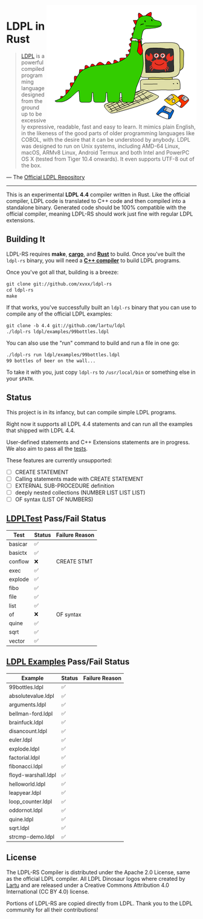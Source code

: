 <img src="img/ldpl-rs.png" alt="LDPL + Rust" align="right">

# LDPL in Rust

> [LDPL][ldpl] is a powerful compiled programming language designed
> from the ground up to be excessively expressive, readable, fast
> and easy to learn. It mimics plain English, in the likeness of the
> good parts of older programming languages like COBOL, with the
> desire that it can be understood by anybody. LDPL was designed to
> run on Unix systems, including AMD-64 Linux, macOS, ARMv8 Linux,
> Android Termux and both Intel and PowerPC OS X (tested from Tiger
> 10.4 onwards). It even supports UTF-8 out of the box.

— The [Official LDPL Repository][ldpl-repo]

---

This is an experimental **LDPL 4.4** compiler written in Rust. Like
the official compiler, LDPL code is translated to C++ code and then
compiled into a standalone binary. Generated code should be 100%
compatible with the official compiler, meaning LDPL-RS should work
just fine with regular LDPL extensions.

## Building It

LDPL-RS requires **make**, [**cargo**][rustup], and [**Rust**][rustup]
to build. Once you've built the `ldpl-rs` binary, you will need a
[**C++ compiler**][cpp-compiler] to build LDPL programs.

Once you've got all that, building is a breeze:

    git clone git://github.com/xvxx/ldpl-rs
    cd ldpl-rs
    make

If that works, you've successfully built an `ldpl-rs` binary that you
can use to compile any of the official LDPL examples:

    git clone -b 4.4 git://github.com/lartu/ldpl
    ./ldpl-rs ldpl/examples/99bottles.ldpl

You can also use the "run" command to build and run a file in one go:

    ./ldpl-rs run ldpl/examples/99bottles.ldpl
    99 bottles of beer on the wall...

To take it with you, just copy `ldpl-rs` to `/usr/local/bin` or
something else in your `$PATH`.

## Status

This project is in its infancy, but can compile simple LDPL programs.

Right now it supports all LDPL 4.4 statements and can run all the
examples that shipped with LDPL 4.4.

User-defined statements and C++ Extensions statements are in progress.
We also aim to pass all the [tests][ldpltest].

These features are currently unsupported:

- [ ] CREATE STATEMENT
- [ ] Calling statements made with CREATE STATEMENT
- [ ] EXTERNAL SUB-PROCEDURE definition
- [ ] deeply nested collections (NUMBER LIST LIST LIST)
- [ ] OF syntax (LIST OF NUMBERS)

## [LDPLTest][ldpltest] Pass/Fail Status

| **Test** | **Status** | **Failure Reason** |
| -------- | ---------- | ------------------ |
| basicar  | ✅         |                    |
| basictx  | ✅         |                    |
| conflow  | ❌         | CREATE STMT        |
| exec     | ✅         |                    |
| explode  | ✅         |                    |
| fibo     | ✅         |                    |
| file     | ✅         |                    |
| list     | ✅         |                    |
| of       | ❌         | OF syntax          |
| quine    | ✅         |                    |
| sqrt     | ✅         |                    |
| vector   | ✅         |                    |

## [LDPL Examples][examples] Pass/Fail Status

| **Example**         | **Status** | **Failure Reason** |
| ------------------- | ---------- | ------------------ |
| 99bottles.ldpl      | ✅         |                    |
| absolutevalue.ldpl  | ✅         |                    |
| arguments.ldpl      | ✅         |                    |
| bellman-ford.ldpl   | ✅         |                    |
| brainfuck.ldpl      | ✅         |                    |
| disancount.ldpl     | ✅         |                    |
| euler.ldpl          | ✅         |                    |
| explode.ldpl        | ✅         |                    |
| factorial.ldpl      | ✅         |                    |
| fibonacci.ldpl      | ✅         |                    |
| floyd-warshall.ldpl | ✅         |                    |
| helloworld.ldpl     | ✅         |                    |
| leapyear.ldpl       | ✅         |                    |
| loop_counter.ldpl   | ✅         |                    |
| oddornot.ldpl       | ✅         |                    |
| quine.ldpl          | ✅         |                    |
| sqrt.ldpl           | ✅         |                    |
| strcmp-demo.ldpl    | ✅         |                    |

## License

The LDPL-RS Compiler is distributed under the Apache 2.0 License, same
as the official LDPL compiler. All LDPL Dinosaur logos where created
by [Lartu](https://github.com/Lartu) and are released under a Creative
Commons Attribution 4.0 International (CC BY 4.0) license.

Portions of LDPL-RS are copied directly from LDPL. Thank you to the
LDPL community for all their contributions!

[ldpl]: https://www.ldpl-lang.org/
[ldpl-repo]: https://www.ldpl-lang.org/
[ldpl-docs]: http://docs.ldpl-lang.org/
[pest]: https://pest.rs/
[rustup]: http://rustup.rs/
[git]: https://git-scm.com/book/en/v2/Getting-Started-Installing-Git
[cpp-compiler]: https://gcc.gnu.org/install/
[ldpltest]: https://github.com/Lartu/ldpltest
[projects]: https://www.ldpl-lang.org/projects.html
[gild]: https://github.com/xvxx/gild
[lute]: https://github.com/lartu/lute
[ldpl-socket]: https://github.com/xvxx/ldpl-socket
[examples]: https://github.com/Lartu/ldpl/tree/4.4/examples
